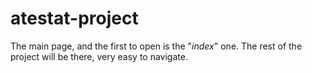 # atestat-project
The main page, and the first to open is the "_index_" one. The rest of the project will be there, very easy to navigate.
